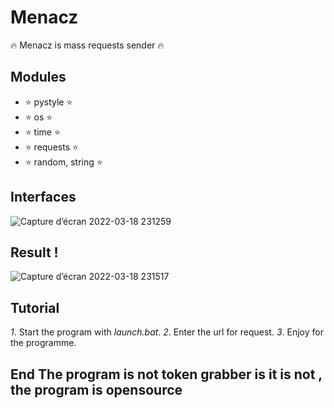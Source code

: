# Menacz
🔥 Menacz is mass requests sender 🔥 
## Modules
 - ⭐️ pystyle ⭐️ 
 - ⭐️ os ⭐️ 
 - ⭐️ time ⭐️ 
 - ⭐️ requests ⭐️
 - ⭐️ random, string ⭐️ 
## Interfaces
![Capture d’écran 2022-03-18 231259](https://user-images.githubusercontent.com/101467355/159091568-cb130306-8fde-465e-b5d0-8be3264544db.png)

## Result !
![Capture d’écran 2022-03-18 231517](https://user-images.githubusercontent.com/101467355/159091713-c12ba160-3c7d-41f1-ae19-4074f689db9b.png)

## Tutorial
 *1*. Start the program with *launch.bat*. 
*2*. Enter the url for request.
*3*. Enjoy for the programme. 
## End The program is not token grabber is it is not , the program is opensource

